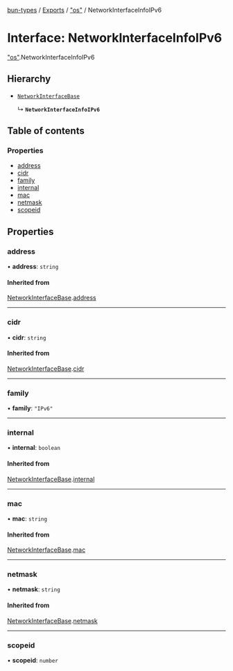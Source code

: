[bun-types](https://github.com/oven-sh/bun-types/blob/master/api-docs/README.md) / [Exports](https://github.com/oven-sh/bun-types/blob/master/api-docs/modules.md) / ["os"](https://github.com/oven-sh/bun-types/blob/master/api-docs/modules/os_.md) / NetworkInterfaceInfoIPv6

# Interface: NetworkInterfaceInfoIPv6

["os"](https://github.com/oven-sh/bun-types/blob/master/api-docs/modules/os_.md).NetworkInterfaceInfoIPv6

## Hierarchy

- [`NetworkInterfaceBase`](https://github.com/oven-sh/bun-types/blob/master/api-docs/interfaces/os_.NetworkInterfaceBase.md)

  ↳ **`NetworkInterfaceInfoIPv6`**

## Table of contents

### Properties

- [address](https://github.com/oven-sh/bun-types/blob/master/api-docs/interfaces/os_.NetworkInterfaceInfoIPv6.md#address)
- [cidr](https://github.com/oven-sh/bun-types/blob/master/api-docs/interfaces/os_.NetworkInterfaceInfoIPv6.md#cidr)
- [family](https://github.com/oven-sh/bun-types/blob/master/api-docs/interfaces/os_.NetworkInterfaceInfoIPv6.md#family)
- [internal](https://github.com/oven-sh/bun-types/blob/master/api-docs/interfaces/os_.NetworkInterfaceInfoIPv6.md#internal)
- [mac](https://github.com/oven-sh/bun-types/blob/master/api-docs/interfaces/os_.NetworkInterfaceInfoIPv6.md#mac)
- [netmask](https://github.com/oven-sh/bun-types/blob/master/api-docs/interfaces/os_.NetworkInterfaceInfoIPv6.md#netmask)
- [scopeid](https://github.com/oven-sh/bun-types/blob/master/api-docs/interfaces/os_.NetworkInterfaceInfoIPv6.md#scopeid)

## Properties

### address

• **address**: `string`

#### Inherited from

[NetworkInterfaceBase](https://github.com/oven-sh/bun-types/blob/master/api-docs/interfaces/os_.NetworkInterfaceBase.md).[address](https://github.com/oven-sh/bun-types/blob/master/api-docs/interfaces/os_.NetworkInterfaceBase.md#address)

___

### cidr

• **cidr**: `string`

#### Inherited from

[NetworkInterfaceBase](https://github.com/oven-sh/bun-types/blob/master/api-docs/interfaces/os_.NetworkInterfaceBase.md).[cidr](https://github.com/oven-sh/bun-types/blob/master/api-docs/interfaces/os_.NetworkInterfaceBase.md#cidr)

___

### family

• **family**: ``"IPv6"``

___

### internal

• **internal**: `boolean`

#### Inherited from

[NetworkInterfaceBase](https://github.com/oven-sh/bun-types/blob/master/api-docs/interfaces/os_.NetworkInterfaceBase.md).[internal](https://github.com/oven-sh/bun-types/blob/master/api-docs/interfaces/os_.NetworkInterfaceBase.md#internal)

___

### mac

• **mac**: `string`

#### Inherited from

[NetworkInterfaceBase](https://github.com/oven-sh/bun-types/blob/master/api-docs/interfaces/os_.NetworkInterfaceBase.md).[mac](https://github.com/oven-sh/bun-types/blob/master/api-docs/interfaces/os_.NetworkInterfaceBase.md#mac)

___

### netmask

• **netmask**: `string`

#### Inherited from

[NetworkInterfaceBase](https://github.com/oven-sh/bun-types/blob/master/api-docs/interfaces/os_.NetworkInterfaceBase.md).[netmask](https://github.com/oven-sh/bun-types/blob/master/api-docs/interfaces/os_.NetworkInterfaceBase.md#netmask)

___

### scopeid

• **scopeid**: `number`
